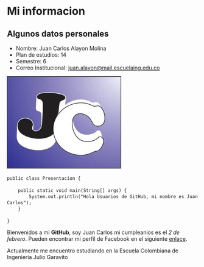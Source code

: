 # Mi informacion

## Algunos datos personales
* Nombre: Juan Carlos Alayon Molina
* Plan de estudios: 14
* Semestre: 6
* Correo Institucional: juan.alayon@mail.escuelaing.edu.co

![](https://github.com/Juank648/Labo-01/blob/master/Juan%20Carlos%20Alayon%20Molina/Icono.jpeg?raw=true)

```
public class Presentacion {

	public static void main(String[] args) {		
		System.out.println("Hola Usuarios de GitHub, mi nombre es Juan Carlos");
	}

}
```

Bienvenidos a mi **GitHub**, soy Juan Carlos mi cumpleanios es el _2 de febrero_. 
Pueden encontrar mi perfil de Facebook en el siguiente [enlace](https://www.facebook.com/juancarlos.alayonmolina).

Actualmente me encuentro estudiando en la Escuela Colombiana de Ingenieria Julio Garavito
